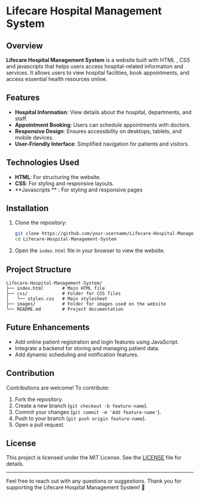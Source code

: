 # Lifecare Hospital Management System

## Overview
**Lifecare Hospital Management System** is a website built with HTML , CSS and javascripts that helps users access hospital-related information and services. It allows users to view hospital facilities, book appointments, and access essential health resources online.

## Features
- **Hospital Information**: View details about the hospital, departments, and staff.
- **Appointment Booking**: Users can schedule appointments with doctors.
- **Responsive Design**: Ensures accessibility on desktops, tablets, and mobile devices.
- **User-Friendly Interface**: Simplified navigation for patients and visitors.

## Technologies Used
- **HTML**: For structuring the website.
- **CSS**: For styling and responsive layouts.
- **Javascripts ** : For styling and responsive pages

## Installation
1. Clone the repository:
   ```bash
   git clone https://github.com/your-username/Lifecare-Hospital-Management-System.git
   cd Lifecare-Hospital-Management-System
   ```
2. Open the `index.html` file in your browser to view the website.

## Project Structure
```
Lifecare-Hospital-Management-System/
├── index.html       # Main HTML file
├── css/             # Folder for CSS files
│   └── styles.css   # Main stylesheet
├── images/          # Folder for images used on the website
└── README.md        # Project documentation
```

## Future Enhancements
- Add online patient registration and login features using JavaScript.
- Integrate a backend for storing and managing patient data.
- Add dynamic scheduling and notification features.

## Contribution
Contributions are welcome! To contribute:
1. Fork the repository.
2. Create a new branch (`git checkout -b feature-name`).
3. Commit your changes (`git commit -m 'Add feature-name'`).
4. Push to your branch (`git push origin feature-name`).
5. Open a pull request.

## License
This project is licensed under the MIT License. See the [LICENSE](LICENSE) file for details.

---
Feel free to reach out with any questions or suggestions. Thank you for supporting the Lifecare Hospital Management System! 🏥
